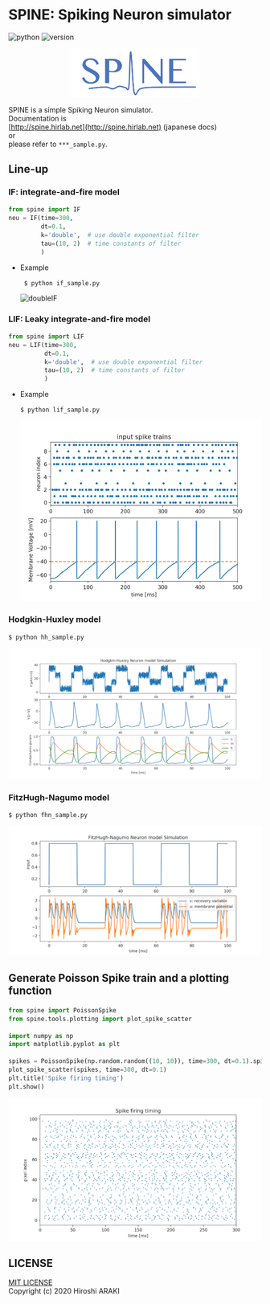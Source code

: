# SPINE: Spiking Neuron simulator
![python](https://img.shields.io/badge/python-3.x-blueviolet.svg?style=flat)
![version](https://img.shields.io/badge/version-2.0-blue.svg?style=flat)  
  
<p align="center"><img width="50%" src="img/spine.png"/></p>
  
SPINE is a simple Spiking Neuron simulator.  
Documentation is   
[http://spine.hirlab.net](http://spine.hirlab.net) (japanese docs)  
or  
please refer to `***_sample.py`.
 
## Line-up
### IF: integrate-and-fire model
```python
from spine import IF
neu = IF(time=300,
         dt=0.1,
         k='double',  # use double exponential filter
         tau=(10, 2)  # time constants of filter
         )
```
* Example
   ```shell script
    $ python if_sample.py
    ``` 
    ![doubleIF](img/dif.png)
### LIF: Leaky integrate-and-fire model
```python
from spine import LIF
neu = LIF(time=300,
          dt=0.1,
          k='double',  # use double exponential filter
          tau=(10, 2)  # time constants of filter
          )
```
* Example
    ```shell script
    $ python lif_sample.py
    ```
    ![doubleLIF](img/dlif.png)

### Hodgkin-Huxley model
```shell script
$ python hh_sample.py
```
![hh](img/hh_1.png)

### FitzHugh-Nagumo model
```shell script
$ python fhn_sample.py
```
![fhn](img/fhn.png)

## Generate Poisson Spike train and a plotting function
```python
from spine import PoissonSpike
from spine.tools.plotting import plot_spike_scatter

import numpy as np
import matplotlib.pyplot as plt

spikes = PoissonSpike(np.random.random((10, 10)), time=300, dt=0.1).spikes
plot_spike_scatter(spikes, time=300, dt=0.1)
plt.title('Spike firing timing')
plt.show()
```
![poisson](img/poisson.png)

## LICENSE
[MIT LICENSE](LICENSE.txt)  
Copyright (c) 2020 Hiroshi ARAKI